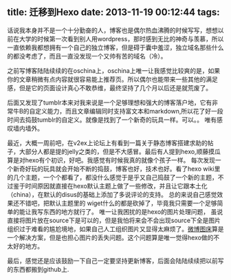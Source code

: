title: 迁移到Hexo
date: 2013-11-19 00:12:44
tags:
---

话说我本身并不是一个十分勤奋的人，博客也是偶尔热血沸腾的时候写写，想想以前在大学的时候第一次看到别人用wordpress，那时感到无比的神奇与羡慕，所以一直依赖我都想拥有一个自己的独立博客，但是碍于囊中羞涩，独立域名那些什么的都没考虑了，而且一直没发现一个又帅有苦的域名（冷）。

之前写博客陆陆续续的在oschina上，oschina上唯一让我感觉比较爽的是，如果你的文章稍微有点内容就很容易能上推荐页。所以偶尔也能带来一些其他的满足感，但是它的页面设计真心不敢恭维，最终坚持了几个月以后还是就荒废了。

后面又发现了tumblr本来对我来说是一个足够理想和强大的博客落户地，它有非常牛B的自定义能力，而且文章编辑同时支持富文本和markdown,所以花了好一段时间去捣鼓tumblr的自定义。就像是找到了一个新奇的玩具一样。可以。。 唯有感叹墙内墙外。

<!-- more -->

最近，大概一周前吧，在v2ex上论坛上有看到一篇关于静态博客搭建求助的帖子，大部分人都是提的jelly之类的，但是不大感冒。最后有人提到hexo,顺藤摸瓜算是对hexo有个初识，好吧。我感觉有时候我真的就像个孩子一样。 每次发现一个新奇好玩的玩具就会开始不断的捣鼓，博客也好，技术也好。看了hexo wiki里的几个主题，一个个都看了，都没什么感觉于是乎又自己捣鼓了一个新的主题，不过鉴于时间原因就直接在hexo默认主题上做了一些修改，并且让它跟本土化（china），在默认的disus的基础上添加了多说评论的支持。 总的来说自己感觉效果还不错吧，把默认主题里的 wiget什么的都是砍掉了，毕竟我只需要一个足够简单的能让我写东西的地方就行了。 唯一让我困扰的是hexo的图片处理问题， 虽说直接将图片放在source下是可以的，但是我怕将来会不会出现source下全是图片组织过于难看的尴尬境地，如果自己人工组织图片又显得太麻烦了。[微博图床](http://weibotuchuang.sinaapp.com)算是一个解决方案，但是也担心图片的丢失问题。这个问题算是唯一觉得hexo做的不太好的地方。


最后，感觉还是应该鼓励一下自己一定要坚持更新博客，后面会陆陆续续把以前写的东西都搬到github上.
